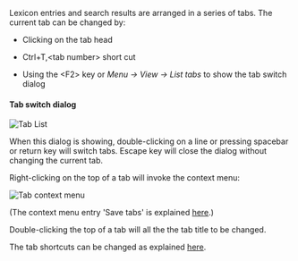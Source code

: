 
Lexicon entries and search results are arranged in a series of tabs. The current tab can be changed by:

+ Clicking on the tab head

+ Ctrl+T,&lt;tab number&gt; short cut

+ Using the &lt;F2&gt; key or *Menu -> View -> List tabs* to show the tab switch dialog

#### Tab switch dialog

<a name="tablist"></a>
![Tab List](/images/tablist.png)

When this dialog is showing, double-clicking on a line or pressing spacebar or return key will switch tabs. Escape key will close the dialog without changing the current tab.


Right-clicking on the top of a tab will invoke the context menu:

![Tab context menu](/images/tabcontextmenu.png)


(The context menu entry 'Save tabs' is explained [here](../user-guide/tabsets.md).)

Double-clicking the top of a tab will all the the tab title to be changed.


The tab shortcuts can be changed as explained [here](../options/options_shortcuts.md).
